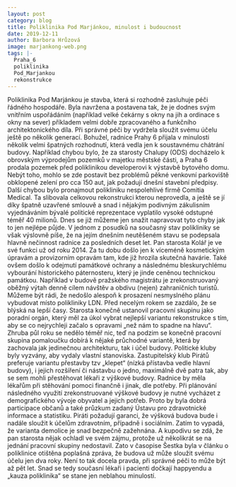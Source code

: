 ```yaml
---
layout: post
category: blog
title: Poliklinika Pod Marjánkou, minulost i budoucnost
date: 2019-12-11
author: Barbora Hrůzová
image: marjankong-web.png
tags: |-
  Praha_6
  poliklinika
  Pod_Marjankou
  rekonstrukce
---
```

Poliklinika Pod Marjánkou je stavba, která si rozhodně zasluhuje péči řádného hospodáře. Byla navržena a postavena tak, že je dodnes svým vnitřním uspořádáním (například velké čekárny s okny na jih a ordinace s okny na sever) příkladem velmi dobře zpracovaného a funkčního architektonického díla. Při správné péči by vydržela sloužit svému účelu ještě po několik generací. 
Bohužel, radnice Prahy 6 přijala v minulosti několik velmi špatných rozhodnutí, která vedla jen k soustavnému chátrání budovy. Například chybou bylo, že za starosty Chalupy (ODS) docházelo k obrovským výprodejům pozemků v majetku městské části, a Praha 6 prodala pozemek před poliklinikou developerovi k výstavbě bytového domu. Nebýt toho, mohlo se zde postavit bez problémů pěkné venkovní parkoviště obklopené zelení pro cca 150 aut, jak požadují dnešní stavební předpisy. Další chybou bylo pronajmout polikliniku nespolehlivé firmě Comitia Medical. Ta slibovala celkovou rekonstrukci kterou neprovedla, a ještě se jí díky špatně uzavřené smlouvě a snad i nějakým podivným zákulisním vyjednáváním bývalé politické reprezentace vyplatilo vysoké odstupné téměř 40 milionů. Dnes se již můžeme jen snažit napravovat tyto chyby jak to jen nejlépe půjde.
V jednom z posudků na současný stav polikliniky se však výslovně píše, že na jejím dnešním neutěšeném stavu se podepsala hlavně nečinnost radnice za posledních deset let. 
Pan starosta Kolář je ve své funkci už od roku 2014. Za tu dobu došlo jen k víceméně kosmetickým úpravám a provizorním opravám tam, kde již hrozila skutečná havárie. Také ovšem došlo k  odejmutí památkové ochrany a následnému bleskurychlému vybourání historického páternosteru, který je jinde ceněnou technickou památkou. Například v budově pražského magistrátu je zrekonstruovaný oběžný výtah denně cílem návštěv a obdivu (nejen) zahraničních turistů. Můžeme být rádi, že nedošlo alespoň k prosazení nesmyslného plánu vybudovat místo polikliniky LDN.
Před necelým rokem se zazdálo, že se blýská na lepší časy. Starosta konečně ustanovil pracovní skupinu jako poradní orgán, který měl za úkol vybrat nejlepší variantu rekonstrukce s tím, aby se co nejrychleji začalo s opravami „než nám to spadne na hlavu“. Zhruba půl roku se nedělo téměř nic, teď na podzim se konečně pracovní skupina pomaloučku dobírá k nějaké průchodné variantě, která by zachovala jak jedinečnou architekturu, tak i účel budovy. Politické kluby byly vyzvány, aby vydaly vlastní stanoviska.
Zastupitelský klub Pirátů preferuje variantu přestavby tzv „klepet“ (nízká přístavba vedle hlavní budovy), i jejich rozšíření či nástavbu o jedno, maximálně dvě patra tak, aby se sem mohli přestěhovat lékaři z výškové budovy. Radnice by měla lékařům při stěhování pomoci finančně i jinak, dle potřeby. Při plánování následného využití zrekonstruované výškové budovy je nutné vycházet z demografického vývoje obyvatel a jejich potřeb. Proto by byla dobrá participace občanů a také průzkum zadaný Ústavu pro zdravotnické informace a statistiku. Piráti požadují garanci, že výšková budova bude i nadále sloužit k účelům zdravotním, případně i sociálním.
Zatím to vypadá, že varianta demolice je snad bezpečně zažehnána. A kupodivu se zdá, že pan starosta nějak ochladl ve svém zájmu, protože už několikrát se na jednání pracovní skupiny nedostavil. Zato v časopise Šestka byla v článku o poliklinice otištěna poplašná zpráva, že budova už může sloužit svému účelu jen dva roky. Není to tak docela pravda, při správné péči to může být až pět let. Snad se tedy současní lékaři i pacienti dočkají happyendu a „kauza poliklinika“ se stane jen neblahou minulostí.
